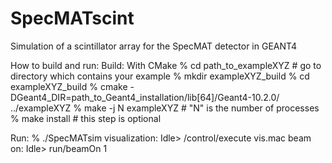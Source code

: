 # SpecMATscint
Simulation of a scintillator array for the SpecMAT detector in GEANT4

How to build and run:
Build:
With CMake
% cd path_to_exampleXYZ     # go to directory which contains your example
% mkdir exampleXYZ_build
% cd exampleXYZ_build
% cmake -DGeant4_DIR=path_to_Geant4_installation/lib[64]/Geant4-10.2.0/ ../exampleXYZ
% make -j N exampleXYZ      # "N" is the number of processes 
% make install              # this step is optional

Run:
% ./SpecMATsim
visualization:
Idle> /control/execute vis.mac
beam on:
Idle> run/beamOn 1    
